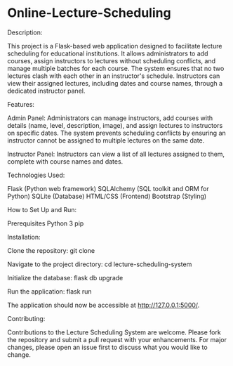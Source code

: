 # Online-Lecture-Scheduling

Description:

This project is a Flask-based web application designed to facilitate lecture scheduling for educational institutions. It allows administrators to add courses, assign instructors to lectures without scheduling conflicts, and manage multiple batches for each course. The system ensures that no two lectures clash with each other in an instructor's schedule. Instructors can view their assigned lectures, including dates and course names, through a dedicated instructor panel.


Features:

Admin Panel: Administrators can manage instructors, add courses with details (name, level, description, image), and assign lectures to instructors on specific dates. The system prevents scheduling conflicts by ensuring an instructor cannot be assigned to multiple lectures on the same date.

Instructor Panel: Instructors can view a list of all lectures assigned to them, complete with course names and dates.


Technologies Used:

Flask (Python web framework)
SQLAlchemy (SQL toolkit and ORM for Python)
SQLite (Database)
HTML/CSS (Frontend)
Bootstrap (Styling)


How to Set Up and Run:

Prerequisites
Python 3
pip


Installation:

Clone the repository:
git clone <repository-url>

Navigate to the project directory:
cd lecture-scheduling-system

Initialize the database:
flask db upgrade

Run the application:
flask run

The application should now be accessible at http://127.0.0.1:5000/.

Contributing:

Contributions to the Lecture Scheduling System are welcome. Please fork the repository and submit a pull request with your enhancements. For major changes, please open an issue first to discuss what you would like to change.
